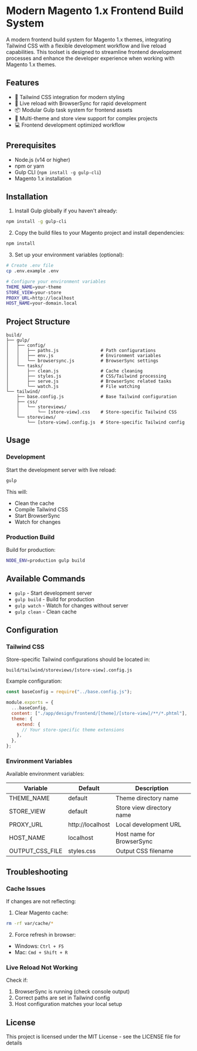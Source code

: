 # Modern Magento 1.x Frontend Build System

A modern frontend build system for Magento 1.x themes, integrating Tailwind CSS with a flexible development workflow and live reload capabilities. This toolset is designed to streamline frontend development processes and enhance the developer experience when working with Magento 1.x themes.

## Features

- 🎨 Tailwind CSS integration for modern styling
- 🔄 Live reload with BrowserSync for rapid development
- 📦 Modular Gulp task system for frontend assets
- 🎯 Multi-theme and store view support for complex projects
- 💻 Frontend development optimized workflow

## Prerequisites

- Node.js (v14 or higher)
- npm or yarn
- Gulp CLI (`npm install -g gulp-cli`)
- Magento 1.x installation

## Installation

1. Install Gulp globally if you haven't already:

```bash
npm install -g gulp-cli
```

2. Copy the build files to your Magento project and install dependencies:

```bash
npm install
```

3. Set up your environment variables (optional):

```bash
# Create .env file
cp .env.example .env

# Configure your environment variables
THEME_NAME=your-theme
STORE_VIEW=your-store
PROXY_URL=http://localhost
HOST_NAME=your-domain.local
```

## Project Structure

```
build/
├── gulp/
│   ├── config/
│   │   ├── paths.js                # Path configurations
│   │   ├── env.js                  # Environment variables
│   │   └── browsersync.js          # BrowserSync settings
│   └── tasks/
│       ├── clean.js                # Cache cleaning
│       ├── styles.js               # CSS/Tailwind processing
│       ├── serve.js                # BrowserSync related tasks
│       └── watch.js                # File watching
└── tailwind/
    ├── base.config.js              # Base Tailwind configuration
    ├── css/
    │   └── storeviews/
    │       └── [store-view].css    # Store-specific Tailwind CSS
    └── storeviews/
        └── [store-view].config.js  # Store-specific Tailwind config
```

## Usage

### Development

Start the development server with live reload:

```bash
gulp
```

This will:

- Clean the cache
- Compile Tailwind CSS
- Start BrowserSync
- Watch for changes

### Production Build

Build for production:

```bash
NODE_ENV=production gulp build
```

## Available Commands

- `gulp` - Start development server
- `gulp build` - Build for production
- `gulp watch` - Watch for changes without server
- `gulp clean` - Clean cache

## Configuration

### Tailwind CSS

Store-specific Tailwind configurations should be located in:

```
build/tailwind/storeviews/[store-view].config.js
```

Example configuration:

```javascript
const baseConfig = require("../base.config.js");

module.exports = {
  ...baseConfig,
  content: ["./app/design/frontend/[theme]/[store-view]/**/*.phtml"],
  theme: {
    extend: {
      // Your store-specific theme extensions
    },
  },
};
```

### Environment Variables

Available environment variables:

| Variable        | Default          | Description               |
| --------------- | ---------------- | ------------------------- |
| THEME_NAME      | default          | Theme directory name      |
| STORE_VIEW      | default          | Store view directory name |
| PROXY_URL       | http://localhost | Local development URL     |
| HOST_NAME       | localhost        | Host name for BrowserSync |
| OUTPUT_CSS_FILE | styles.css       | Output CSS filename       |

## Troubleshooting

### Cache Issues

If changes are not reflecting:

1. Clear Magento cache:

```bash
rm -rf var/cache/*
```

2. Force refresh in browser:

- Windows: `Ctrl + F5`
- Mac: `Cmd + Shift + R`

### Live Reload Not Working

Check if:

1. BrowserSync is running (check console output)
2. Correct paths are set in Tailwind config
3. Host configuration matches your local setup

## License

This project is licensed under the MIT License - see the LICENSE file for details
